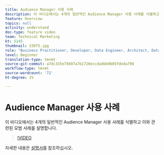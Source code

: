```yaml
---
title: Audience Manager 사용 사례
description: 이 비디오에서는 4개의 일반적인 Audience Manager 사용 사례를 식별하고 이와 관련된 모범 사례를 설명합니다.
feature: Overview
topics: null
activity: understand
doc-type: feature video
team: Technical Marketing
kt: 5145
thumbnail: 33975.jpg
role: "Business Practitioner, Developer, Data Engineer, Architect, Data Architect, Administrator, Leader"
level: Beginner
translation-type: tm+mt
source-git-commit: a7dc335e75697a7b1720eccdadbb9605fdeda798
workflow-type: tm+mt
source-wordcount: '72'
ht-degree: 1%

---
```



# Audience Manager 사용 사례

이 비디오에서는 4개의 일반적인 Audience Manager 사용 사례를 식별하고 이와 관련된 모범 사례를 설명합니다.

>[!VIDEO](https://video.tv.adobe.com/v/33975/?quality=12)

자세한 내용은 [설명서](https://docs.adobe.com/content/help/en/audience-manager/user-guide/aam-home.html)를 참조하십시오.
